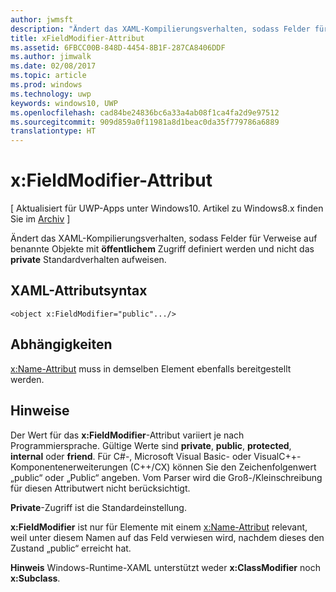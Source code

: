 ```yaml
---
author: jwmsft
description: "Ändert das XAML-Kompilierungsverhalten, sodass Felder für Verweise auf benannte Objekte mit öffentlichem Zugriff definiert werden und nicht das private Standardverhalten aufweisen."
title: xFieldModifier-Attribut
ms.assetid: 6FBCC00B-848D-4454-8B1F-287CA8406DDF
ms.author: jimwalk
ms.date: 02/08/2017
ms.topic: article
ms.prod: windows
ms.technology: uwp
keywords: windows10, UWP
ms.openlocfilehash: cad84be24836bc6a33a4ab08f1ca4fa2d9e97512
ms.sourcegitcommit: 909d859a0f11981a8d1beac0da35f779786a6889
translationtype: HT
---
```

# <a name="xfieldmodifier-attribute"></a>x:FieldModifier-Attribut

\[ Aktualisiert für UWP-Apps unter Windows10. Artikel zu Windows8.x finden Sie im [Archiv](http://go.microsoft.com/fwlink/p/?linkid=619132) \]

Ändert das XAML-Kompilierungsverhalten, sodass Felder für Verweise auf benannte Objekte mit **öffentlichem** Zugriff definiert werden und nicht das **private** Standardverhalten aufweisen.

## <a name="xaml-attribute-usage"></a>XAML-Attributsyntax

``` syntax
<object x:FieldModifier="public".../>
```

## <a name="dependencies"></a>Abhängigkeiten

[x:Name-Attribut](x-name-attribute.md) muss in demselben Element ebenfalls bereitgestellt werden.

## <a name="remarks"></a>Hinweise

Der Wert für das **x:FieldModifier**-Attribut variiert je nach Programmiersprache. Gültige Werte sind **private**, **public**, **protected**, **internal** oder **friend**. Für C#-, Microsoft Visual Basic- oder VisualC++-Komponentenerweiterungen (C++/CX) können Sie den Zeichenfolgenwert „public“ oder „Public“ angeben. Vom Parser wird die Groß-/Kleinschreibung für diesen Attributwert nicht berücksichtigt.

**Private**-Zugriff ist die Standardeinstellung.

**x:FieldModifier** ist nur für Elemente mit einem [x:Name-Attribut](x-name-attribute.md) relevant, weil unter diesem Namen auf das Feld verwiesen wird, nachdem dieses den Zustand „public“ erreicht hat.

**Hinweis**  Windows-Runtime-XAML unterstützt weder **x:ClassModifier** noch **x:Subclass**.

